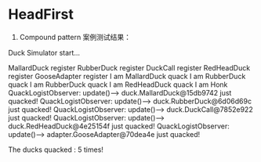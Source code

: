 # HeadFirst

1. Compound pattern 案例测试结果：

Duck Simulator start...

MallardDuck register
RubberDuck register
DuckCall register
RedHeadDuck register
GooseAdapter register
I am MallardDuck quack
I am RubberDuck quack
I am RubberDuck quack
I am RedHeadDuck quack
I am Honk
QuackLogistObserver: update()--> duck.MallardDuck@15db9742  just quacked!
QuackLogistObserver: update()--> duck.RubberDuck@6d06d69c  just quacked!
QuackLogistObserver: update()--> duck.DuckCall@7852e922  just quacked!
QuackLogistObserver: update()--> duck.RedHeadDuck@4e25154f  just quacked!
QuackLogistObserver: update()--> adapter.GooseAdapter@70dea4e  just quacked!

 The ducks quacked :  5 times!
